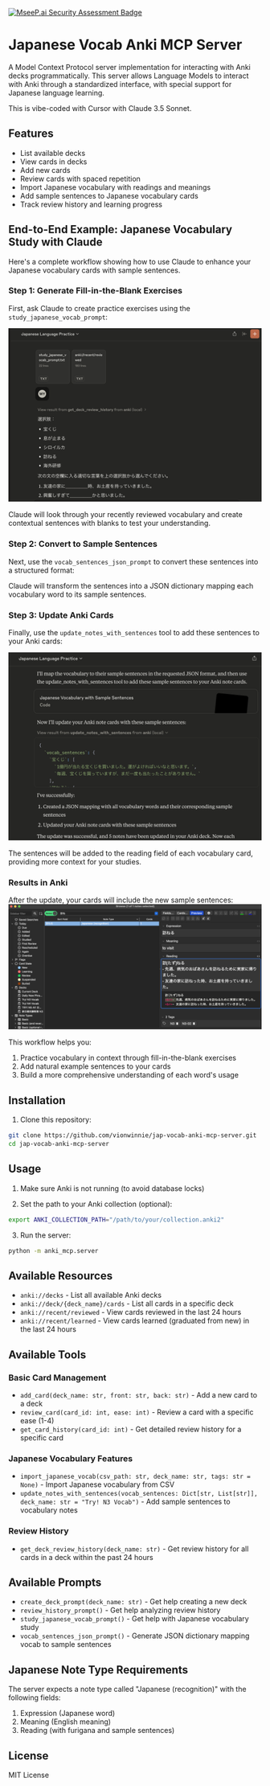 [![MseeP.ai Security Assessment Badge](https://mseep.net/pr/vionwinnie-jap-vocab-anki-mcp-server-badge.png)](https://mseep.ai/app/vionwinnie-jap-vocab-anki-mcp-server)

# Japanese Vocab Anki MCP Server

A Model Context Protocol server implementation for interacting with Anki decks programmatically. This server allows Language Models to interact with Anki through a standardized interface, with special support for Japanese language learning.

This is vibe-coded with Cursor with Claude 3.5 Sonnet.

## Features

- List available decks
- View cards in decks
- Add new cards
- Review cards with spaced repetition
- Import Japanese vocabulary with readings and meanings
- Add sample sentences to Japanese vocabulary cards
- Track review history and learning progress

## End-to-End Example: Japanese Vocabulary Study with Claude

Here's a complete workflow showing how to use Claude to enhance your Japanese vocabulary cards with sample sentences.

### Step 1: Generate Fill-in-the-Blank Exercises

First, ask Claude to create practice exercises using the `study_japanese_vocab_prompt`:

![Fill in the blanks exercise](screenshots/fill_in_blanks.png)

Claude will look through your recently reviewed vocabulary and create contextual sentences with blanks to test your understanding.

### Step 2: Convert to Sample Sentences

Next, use the `vocab_sentences_json_prompt` to convert these sentences into a structured format:

Claude will transform the sentences into a JSON dictionary mapping each vocabulary word to its sample sentences.

### Step 3: Update Anki Cards

Finally, use the `update_notes_with_sentences` tool to add these sentences to your Anki cards:

![Update cards](screenshots/update_cards.png)

The sentences will be added to the reading field of each vocabulary card, providing more context for your studies.

### Results in Anki

After the update, your cards will include the new sample sentences:
![Update cards](screenshots/verify_notes.png)


This workflow helps you:
1. Practice vocabulary in context through fill-in-the-blank exercises
2. Add natural example sentences to your cards
3. Build a more comprehensive understanding of each word's usage

## Installation

1. Clone this repository:
```bash
git clone https://github.com/vionwinnie/jap-vocab-anki-mcp-server.git
cd jap-vocab-anki-mcp-server
```

## Usage

1. Make sure Anki is not running (to avoid database locks)

2. Set the path to your Anki collection (optional):
```bash
export ANKI_COLLECTION_PATH="/path/to/your/collection.anki2"
```

3. Run the server:
```bash
python -m anki_mcp.server
```

## Available Resources

- `anki://decks` - List all available Anki decks
- `anki://deck/{deck_name}/cards` - List all cards in a specific deck
- `anki://recent/reviewed` - View cards reviewed in the last 24 hours
- `anki://recent/learned` - View cards learned (graduated from new) in the last 24 hours

## Available Tools

### Basic Card Management
- `add_card(deck_name: str, front: str, back: str)` - Add a new card to a deck
- `review_card(card_id: int, ease: int)` - Review a card with a specific ease (1-4)
- `get_card_history(card_id: int)` - Get detailed review history for a specific card

### Japanese Vocabulary Features
- `import_japanese_vocab(csv_path: str, deck_name: str, tags: str = None)` - Import Japanese vocabulary from CSV
- `update_notes_with_sentences(vocab_sentences: Dict[str, List[str]], deck_name: str = "Try! N3 Vocab")` - Add sample sentences to vocabulary notes

### Review History
- `get_deck_review_history(deck_name: str)` - Get review history for all cards in a deck within the past 24 hours

## Available Prompts

- `create_deck_prompt(deck_name: str)` - Get help creating a new deck
- `review_history_prompt()` - Get help analyzing review history
- `study_japanese_vocab_prompt()` - Get help with Japanese vocabulary study
- `vocab_sentences_json_prompt()` - Generate JSON dictionary mapping vocab to sample sentences

## Japanese Note Type Requirements

The server expects a note type called "Japanese (recognition)" with the following fields:
1. Expression (Japanese word)
2. Meaning (English meaning)
3. Reading (with furigana and sample sentences)

## License

MIT License
